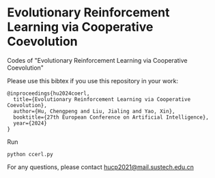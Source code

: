 # Evolutionary Reinforcement Learning via Cooperative Coevolution
Codes of "Evolutionary Reinforcement Learning via Cooperative Coevolution"

Please use this bibtex if you use this repository in your work:

````
@inproceedings{hu2024coerl,
  title={Evolutionary Reinforcement Learning via Cooperative Coevolution},
  author={Hu, Chengpeng and Liu, Jialing and Yao, Xin},
  booktitle={27th European Conference on Artificial Intelligence},
  year={2024}
}
````

Run

```
python ccerl.py
```

For any questions, please contact hucp2021@mail.sustech.edu.cn